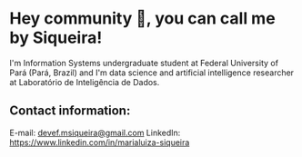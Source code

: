 # Hey community 🙋, you can call me by Siqueira!
I'm Information Systems undergraduate student at Federal University of Pará (Pará, Brazil) and I'm data science and artificial intelligence researcher at Laboratório de Inteligência de Dados.
## Contact information:
E-mail: devef.msiqueira@gmail.com
LinkedIn: https://www.linkedin.com/in/marialuiza-siqueira

